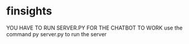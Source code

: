 # finsights
 YOU HAVE TO RUN SERVER.PY FOR THE CHATBOT TO WORK use the command py server.py to run the server
